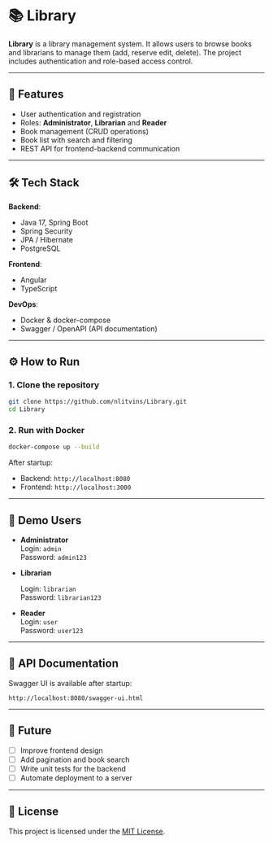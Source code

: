 # 📚 Library

**Library** is a library management system. It allows users to browse books and
librarians to manage them (add, reserve edit, delete). The project includes authentication and role-based access
control.

---

## 🚀 Features

- User authentication and registration
- Roles: **Administrator**, **Librarian** and **Reader**
- Book management (CRUD operations)
- Book list with search and filtering
- REST API for frontend-backend communication

---

## 🛠️ Tech Stack

**Backend**:

- Java 17, Spring Boot
- Spring Security
- JPA / Hibernate
- PostgreSQL

**Frontend**:

- Angular
- TypeScript

**DevOps**:

- Docker & docker-compose
- Swagger / OpenAPI (API documentation)

---

## ⚙️ How to Run

### 1. Clone the repository

```bash
git clone https://github.com/nlitvins/Library.git
cd Library
```

### 2. Run with Docker

```bash
docker-compose up --build
```

After startup:

- Backend: `http://localhost:8080`
- Frontend: `http://localhost:3000`

---

## 👤 Demo Users

- **Administrator**  
  Login: `admin`  
  Password: `admin123`


- **Librarian**

  Login:     `librarian`  
  Password: `librarian123`

- **Reader**  
  Login: `user`  
  Password: `user123`

---

## 📖 API Documentation

Swagger UI is available after startup:

```
http://localhost:8080/swagger-ui.html
```

---

## 🔮 Future

- [ ] Improve frontend design
- [ ] Add pagination and book search
- [ ] Write unit tests for the backend
- [ ] Automate deployment to a server

---

## 📜 License

This project is licensed under the [MIT License](LICENSE).  
